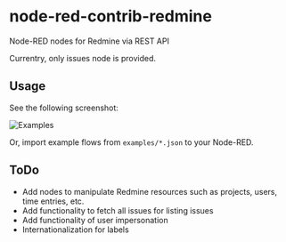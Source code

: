 # node-red-contrib-redmine
Node-RED nodes for Redmine via REST API

Currentry, only issues node is provided.

## Usage

See the following screenshot:

![Examples](https://raw.githubusercontent.com/sakai-to/node-red-contrib-redmine/master/examples/issues.png "Example")

Or, import example flows from `examples/*.json` to your Node-RED.

## ToDo

- Add nodes to manipulate Redmine resources such as projects, users, time entries, etc.
- Add functionality to fetch all issues for listing issues
- Add functionality of user impersonation
- Internationalization for labels
